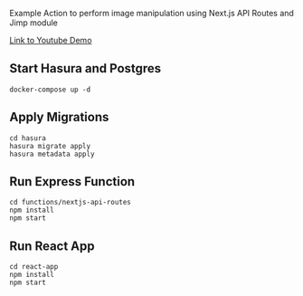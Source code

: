 Example Action to perform image manipulation using Next.js API Routes and Jimp module

[Link to Youtube Demo](https://www.youtube.com/watch?v=WECxgivnwio)

## Start Hasura and Postgres

```
docker-compose up -d
```

## Apply Migrations

```
cd hasura
hasura migrate apply
hasura metadata apply
```

## Run Express Function

```
cd functions/nextjs-api-routes
npm install
npm start
```

## Run React App

```
cd react-app
npm install
npm start
```